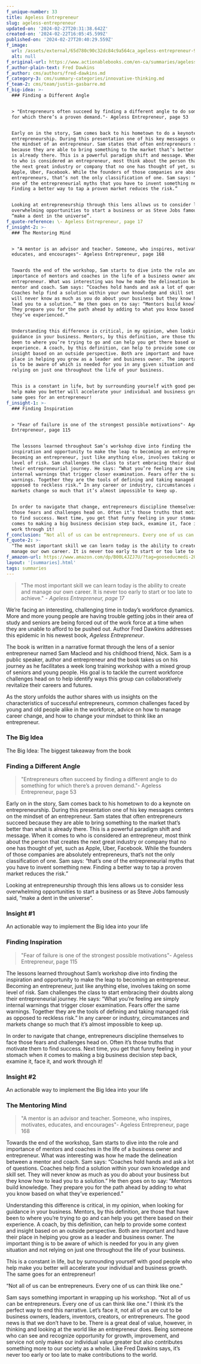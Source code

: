 ```yaml
---
f_unique-number: 33
title: Ageless Entrepreneur
slug: ageless-entrepreneur
updated-on: '2024-02-27T20:31:38.642Z'
created-on: '2024-02-22T16:05:45.599Z'
published-on: '2024-02-27T20:40:29.559Z'
f_image:
  url: /assets/external/65d780c90c32dc84c9a564ca_ageless-entrepreneur-94x144.jpeg
  alt: null
f_original-url: https://www.actionablebooks.com/en-ca/summaries/ageless-entrepreneur/
f_author-plain-text: Fred Dawkins
f_author: cms/authors/fred-dawkins.md
f_category-3: cms/summary-categories/innovative-thinking.md
f_team-2: cms/team/justin-gasbarre.md
f_big-idea: >-
  ### Finding a Different Angle


  > "Entrepreneurs often succeed by finding a different angle to do something
  for which there’s a proven demand."- Ageless Entrepreneur, page 53


  Early on in the story, Sam comes back to his hometown to do a keynote on
  entrepreneurship. During this presentation one of his key messages centers on
  the mindset of an entrepreneur. Sam states that often entrepreneurs succeed
  because they are able to bring something to the market that’s better than what
  is already there. This is a powerful paradigm shift and message. When it comes
  to who is considered an entrepreneur, most think about the person that creates
  the next great industry or company that no one has thought of yet, such as
  Apple, Uber, Facebook. While the founders of those companies are absolutely
  entrepreneurs, that’s not the only classification of one. Sam says: “that’s
  one of the entrepreneurial myths that you have to invent something new.
  Finding a better way to tap a proven market reduces the risk.”


  Looking at entrepreneurship through this lens allows us to consider less
  overwhelming opportunities to start a business or as Steve Jobs famously said,
  “make a dent in the universe”.
f_quote-reference: \- Ageless Entrepreneur, page 17
f_insight-2: >-
  ### The Mentoring Mind


  > "A mentor is an advisor and teacher. Someone, who inspires, motivates,
  educates, and encourages"- Ageless Entrepreneur, page 168


  Towards the end of the workshop, Sam starts to dive into the role and
  importance of mentors and coaches in the life of a business owner and
  entrepreneur. What was interesting was how he made the delineation between a
  mentor and coach. Sam says: “Coaches hold hands and ask a lot of questions.
  Coaches help find a solution within your own knowledge and skill set. They
  will never know as much as you do about your business but they know how to
  lead you to a solution.” He then goes on to say: “Mentors build knowledge.
  They prepare you for the path ahead by adding to what you know based on what
  they’ve experienced.”


  Understanding this difference is critical, in my opinion, when looking for
  guidance in your business. Mentors, by this definition, are those that have
  been to where you’re trying to go and can help you get there based on their
  experience. A coach, by this definition, can help to provide some context and
  insight based on an outside perspective. Both are important and have their
  place in helping you grow as a leader and business owner. The important thing
  is to be aware of which is needed for you in any given situation and not
  relying on just one throughout the life of your business.


  This is a constant in life, but by surrounding yourself with good people who
  help make you better will accelerate your individual and business growth. The
  same goes for an entrepreneur!
f_insight-1: >-
  ### Finding Inspiration


  > "Fear of failure is one of the strongest possible motivations"- Ageless
  Entrepreneur, page 115


  The lessons learned throughout Sam’s workshop dive into finding the
  inspiration and opportunity to make the leap to becoming an entrepreneur.
  Becoming an entrepreneur, just like anything else, involves taking on some
  level of risk. Sam challenges the class to start embracing their doubts along
  their entrepreneurial journey. He says: “What you’re feeling are simply
  internal warnings that trigger closer examination. Fears offer the same
  warnings. Together they are the tools of defining and taking managed risk as
  opposed to reckless risk.” In any career or industry, circumstances and
  markets change so much that it’s almost impossible to keep up.


  In order to navigate that change, entrepreneurs discipline themselves to face
  those fears and challenges head on. Often it’s those truths that motivate them
  to find success. Next time, you get that funny feeling in your stomach when it
  comes to making a big business decision step back, examine it, face it, and
  work through it!
f_conclusion: “Not all of us can be entrepreneurs. Every one of us can think like one.”
f_quote-2: >-
  "The most important skill we can learn today is the ability to create and
  manage our own career. It is never too early to start or too late to achieve."
f_amazon-url: https://www.amazon.com/dp/B00L4JZJ7U/?tag=gooseducmedi-20
layout: '[summaries].html'
tags: summaries
---
```


> "The most important skill we can learn today is the ability to create and manage our own career. It is never too early to start or too late to achieve." _\- Ageless Entrepreneur, page 17_

We’re facing an interesting, challenging time in today’s workforce dynamics. More and more young people are having trouble getting jobs in their area of study and seniors are being forced out of the work force at a time when they are unable to afford to be pushed out. Author Fred Dawkins addresses this epidemic in his newest book, _Ageless Entrepreneur_.

The book is written in a narrative format through the lens of a senior entrepreneur named Sam Macleod and his childhood friend, Nick. Sam is a public speaker, author and entrepreneur and the book takes us on his journey as he facilitates a week long training workshop with a mixed group of seniors and young people. His goal is to tackle the current workforce challenges head on to help identify ways this group can collaboratively revitalize their careers and futures.

As the story unfolds the author shares with us insights on the characteristics of successful entrepreneurs, common challenges faced by young and old people alike in the workforce, advice on how to manage career change, and how to change your mindset to think like an entrepreneur.

### The Big Idea

The Big Idea: The biggest takeaway from the book

### Finding a Different Angle

> "Entrepreneurs often succeed by finding a different angle to do something for which there’s a proven demand."- Ageless Entrepreneur, page 53

Early on in the story, Sam comes back to his hometown to do a keynote on entrepreneurship. During this presentation one of his key messages centers on the mindset of an entrepreneur. Sam states that often entrepreneurs succeed because they are able to bring something to the market that’s better than what is already there. This is a powerful paradigm shift and message. When it comes to who is considered an entrepreneur, most think about the person that creates the next great industry or company that no one has thought of yet, such as Apple, Uber, Facebook. While the founders of those companies are absolutely entrepreneurs, that’s not the only classification of one. Sam says: “that’s one of the entrepreneurial myths that you have to invent something new. Finding a better way to tap a proven market reduces the risk.”

Looking at entrepreneurship through this lens allows us to consider less overwhelming opportunities to start a business or as Steve Jobs famously said, “make a dent in the universe”.

### Insight #1

An actionable way to implement the Big Idea into your life

### Finding Inspiration

> "Fear of failure is one of the strongest possible motivations"- Ageless Entrepreneur, page 115

The lessons learned throughout Sam’s workshop dive into finding the inspiration and opportunity to make the leap to becoming an entrepreneur. Becoming an entrepreneur, just like anything else, involves taking on some level of risk. Sam challenges the class to start embracing their doubts along their entrepreneurial journey. He says: “What you’re feeling are simply internal warnings that trigger closer examination. Fears offer the same warnings. Together they are the tools of defining and taking managed risk as opposed to reckless risk.” In any career or industry, circumstances and markets change so much that it’s almost impossible to keep up.

In order to navigate that change, entrepreneurs discipline themselves to face those fears and challenges head on. Often it’s those truths that motivate them to find success. Next time, you get that funny feeling in your stomach when it comes to making a big business decision step back, examine it, face it, and work through it!

### Insight #2

An actionable way to implement the Big Idea into your life

### The Mentoring Mind

> "A mentor is an advisor and teacher. Someone, who inspires, motivates, educates, and encourages"- Ageless Entrepreneur, page 168

Towards the end of the workshop, Sam starts to dive into the role and importance of mentors and coaches in the life of a business owner and entrepreneur. What was interesting was how he made the delineation between a mentor and coach. Sam says: “Coaches hold hands and ask a lot of questions. Coaches help find a solution within your own knowledge and skill set. They will never know as much as you do about your business but they know how to lead you to a solution.” He then goes on to say: “Mentors build knowledge. They prepare you for the path ahead by adding to what you know based on what they’ve experienced.”

Understanding this difference is critical, in my opinion, when looking for guidance in your business. Mentors, by this definition, are those that have been to where you’re trying to go and can help you get there based on their experience. A coach, by this definition, can help to provide some context and insight based on an outside perspective. Both are important and have their place in helping you grow as a leader and business owner. The important thing is to be aware of which is needed for you in any given situation and not relying on just one throughout the life of your business.

This is a constant in life, but by surrounding yourself with good people who help make you better will accelerate your individual and business growth. The same goes for an entrepreneur!

“Not all of us can be entrepreneurs. Every one of us can think like one.”

Sam says something important in wrapping up his workshop. “Not all of us can be entrepreneurs. Every one of us can think like one.” I think it’s the perfect way to end this narrative. Let’s face it, not all of us are cut to be business owners, leaders, inventors, creators, or entrepreneurs. The good news is that we don’t have to be. There is a great deal of value, however, in thinking and looking at the world like an entrepreneur does. Being someone who can see and recognize opportunity for growth, improvement, and service not only makes our individual value greater but also contributes something more to our society as a whole. Like Fred Dawkins says, it’s never too early or too late to make contributions to the world.
